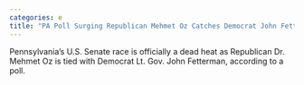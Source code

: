 ```yaml
---
categories: e
title: "PA Poll Surging Republican Mehmet Oz Catches Democrat John Fetterman in Senate Race"
---
```

Pennsylvania’s U.S. Senate race is officially a dead heat as Republican Dr. Mehmet Oz is tied with Democrat Lt. Gov. John Fetterman, according to a poll. 